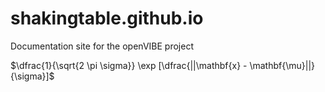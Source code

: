 # shakingtable.github.io
Documentation site for the openVIBE project

$\dfrac{1}{\sqrt{2 \pi \sigma}} \exp [\dfrac{||\mathbf{x} - \mathbf{\mu}||}{\sigma}]$
